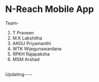 # N-Reach Mobile App
Team- <br>
1. T Praveen
2. M.K Lakshitha
3. AKGU Priyamanthi
4. WTK Wijegunawardana 
5. RPKH Rajapaksha
6. MSM Arshad<br>

<br> Updating---- <br>
